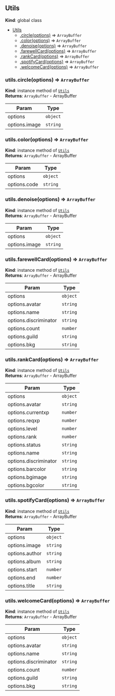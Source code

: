 <a name="Utils"></a>

## Utils

**Kind**: global class

- [Utils](#Utils)
  - [.circle(options)](#Utils+circle) ⇒ <code>ArrayBuffer</code>
  - [.color(options)](#Utils+color) ⇒ <code>ArrayBuffer</code>
  - [.denoise(options)](#Utils+denoise) ⇒ <code>ArrayBuffer</code>
  - [.farewellCard(options)](#Utils+farewellCard) ⇒ <code>ArrayBuffer</code>
  - [.rankCard(options)](#Utils+rankCard) ⇒ <code>ArrayBuffer</code>
  - [.spotifyCard(options)](#Utils+spotifyCard) ⇒ <code>ArrayBuffer</code>
  - [.welcomeCard(options)](#Utils+welcomeCard) ⇒ <code>ArrayBuffer</code>

<a name="Utils+circle"></a>

### utils.circle(options) ⇒ <code>ArrayBuffer</code>

**Kind**: instance method of [<code>Utils</code>](#Utils)  
**Returns**: <code>ArrayBuffer</code> - ArrayBuffer

| Param         | Type                |
| ------------- | ------------------- |
| options       | <code>object</code> |
| options.image | <code>string</code> |

<a name="Utils+color"></a>

### utils.color(options) ⇒ <code>ArrayBuffer</code>

**Kind**: instance method of [<code>Utils</code>](#Utils)  
**Returns**: <code>ArrayBuffer</code> - ArrayBuffer

| Param        | Type                |
| ------------ | ------------------- |
| options      | <code>object</code> |
| options.code | <code>string</code> |

<a name="Utils+denoise"></a>

### utils.denoise(options) ⇒ <code>ArrayBuffer</code>

**Kind**: instance method of [<code>Utils</code>](#Utils)  
**Returns**: <code>ArrayBuffer</code> - ArrayBuffer

| Param         | Type                |
| ------------- | ------------------- |
| options       | <code>object</code> |
| options.image | <code>string</code> |

<a name="Utils+farewellCard"></a>

### utils.farewellCard(options) ⇒ <code>ArrayBuffer</code>

**Kind**: instance method of [<code>Utils</code>](#Utils)  
**Returns**: <code>ArrayBuffer</code> - ArrayBuffer

| Param                 | Type                |
| --------------------- | ------------------- |
| options               | <code>object</code> |
| options.avatar        | <code>string</code> |
| options.name          | <code>string</code> |
| options.discriminator | <code>string</code> |
| options.count         | <code>number</code> |
| options.guild         | <code>string</code> |
| options.bkg           | <code>string</code> |

<a name="Utils+rankCard"></a>

### utils.rankCard(options) ⇒ <code>ArrayBuffer</code>

**Kind**: instance method of [<code>Utils</code>](#Utils)  
**Returns**: <code>ArrayBuffer</code> - ArrayBuffer

| Param                 | Type                |
| --------------------- | ------------------- |
| options               | <code>object</code> |
| options.avatar        | <code>string</code> |
| options.currentxp     | <code>number</code> |
| options.reqxp         | <code>number</code> |
| options.level         | <code>number</code> |
| options.rank          | <code>number</code> |
| options.status        | <code>string</code> |
| options.name          | <code>string</code> |
| options.discriminator | <code>string</code> |
| options.barcolor      | <code>string</code> |
| options.bgimage       | <code>string</code> |
| options.bgcolor       | <code>string</code> |

<a name="Utils+spotifyCard"></a>

### utils.spotifyCard(options) ⇒ <code>ArrayBuffer</code>

**Kind**: instance method of [<code>Utils</code>](#Utils)  
**Returns**: <code>ArrayBuffer</code> - ArrayBuffer

| Param          | Type                |
| -------------- | ------------------- |
| options        | <code>object</code> |
| options.image  | <code>string</code> |
| options.author | <code>string</code> |
| options.album  | <code>string</code> |
| options.start  | <code>number</code> |
| options.end    | <code>number</code> |
| options.title  | <code>string</code> |

<a name="Utils+welcomeCard"></a>

### utils.welcomeCard(options) ⇒ <code>ArrayBuffer</code>

**Kind**: instance method of [<code>Utils</code>](#Utils)  
**Returns**: <code>ArrayBuffer</code> - ArrayBuffer

| Param                 | Type                |
| --------------------- | ------------------- |
| options               | <code>object</code> |
| options.avatar        | <code>string</code> |
| options.name          | <code>string</code> |
| options.discriminator | <code>string</code> |
| options.count         | <code>number</code> |
| options.guild         | <code>string</code> |
| options.bkg           | <code>string</code> |
